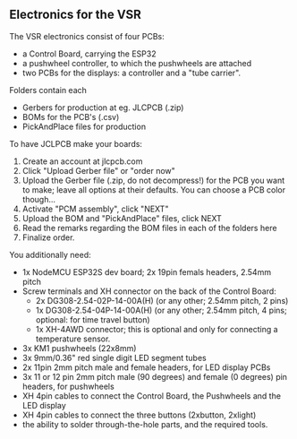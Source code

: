 ## Electronics for the VSR

The VSR electronics consist of four PCBs:
- a Control Board, carrying the ESP32
- a pushwheel controller, to which the pushwheels are attached
- two PCBs for the displays: a controller and a "tube carrier".

Folders contain each
- Gerbers for production at eg. JLCPCB (.zip)
- BOMs for the PCB's (.csv)
- PickAndPlace files for production

To have JCLPCB make your boards:
1) Create an account at jlcpcb.com
2) Click "Upload Gerber file" or "order now"
3) Upload the Gerber file (.zip, do not decompress!) for the PCB you want to make; leave all options at their defaults. You can choose a PCB color though...
4) Activate "PCM assembly", click "NEXT"
5) Upload the BOM and "PickAndPlace" files, click NEXT
6) Read the remarks regarding the BOM files in each of the folders here
7) Finalize order.

You additionally need:
- 1x NodeMCU ESP32S dev board; 2x 19pin femals headers, 2.54mm pitch
- Screw terminals and XH connector on the back of the Control Board:
  - 2x DG308-2.54-02P-14-00A(H) (or any other; 2.54mm pitch, 2 pins)
  - 1x DG308-2.54-04P-14-00A(H) (or any other; 2.54mm pitch, 4 pins; optional: for time travel button)
  - 1x XH-4AWD connector; this is optional and only for connecting a temperature sensor.
- 3x KM1 pushwheels (22x8mm)
- 3x 9mm/0.36" red single digit LED segment tubes
- 2x 11pin 2mm pitch male and female headers, for LED display PCBs
- 3x 11 or 12 pin 2mm pitch male (90 degrees) and female (0 degrees) pin headers, for pushwheels
- XH 4pin cables to connect the Control Board, the Pushwheels and the LED display
- XH 4pin cables to connect the three buttons (2xbutton, 2xlight)
- the ability to solder through-the-hole parts, and the required tools.
